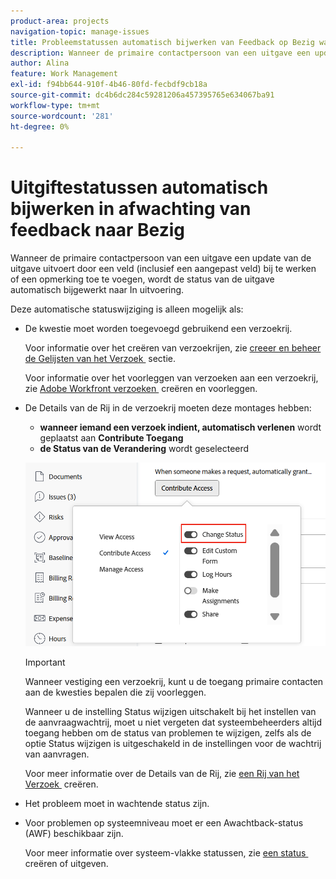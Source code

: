 ```yaml
---
product-area: projects
navigation-topic: manage-issues
title: Probleemstatussen automatisch bijwerken van Feedback op Bezig wachten
description: Wanneer de primaire contactpersoon van een uitgave een update van de uitgave uitvoert door een veld (inclusief een aangepast veld) bij te werken of een opmerking toe te voegen, wordt de status van de uitgave automatisch bijgewerkt naar In uitvoering.
author: Alina
feature: Work Management
exl-id: f94bb644-910f-4b46-80fd-fecbdf9cb18a
source-git-commit: dc4b6dc284c59281206a457395765e634067ba91
workflow-type: tm+mt
source-wordcount: '281'
ht-degree: 0%

---
```


# Uitgiftestatussen automatisch bijwerken in afwachting van feedback naar Bezig

<!--Audited: 109/2025-->

Wanneer de primaire contactpersoon van een uitgave een update van de uitgave uitvoert door een veld (inclusief een aangepast veld) bij te werken of een opmerking toe te voegen, wordt de status van de uitgave automatisch bijgewerkt naar In uitvoering.

Deze automatische statuswijziging is alleen mogelijk als:

* De kwestie moet worden toegevoegd gebruikend een verzoekrij.

  Voor informatie over het creëren van verzoekrijen, zie [&#x200B; creeer en beheer de Gelijsten van het Verzoek &#x200B;](../../../manage-work/requests/create-and-manage-request-queues/create-manage-request-queues.md) sectie.

  Voor informatie over het voorleggen van verzoeken aan een verzoekrij, zie [&#x200B; Adobe Workfront verzoeken &#x200B;](../../../manage-work/requests/create-requests/create-submit-requests.md) creëren en voorleggen.

* De Details van de Rij in de verzoekrij moeten deze montages hebben:
   * **wanneer iemand een verzoek indient, automatisch verlenen** wordt geplaatst aan **Contribute Toegang**
   * **de Status van de Verandering** wordt geselecteerd

  ![&#x200B; geven de Details van de Rij Contribute Toegang en de Status van de Verandering wordt geselecteerd.](assets/queuedetails-contributeaccess-changestatus.png)

  >[!IMPORTANT]
  >
  >  Wanneer vestiging een verzoekrij, kunt u de toegang primaire contacten aan de kwesties bepalen die zij voorleggen.
  >
  >Wanneer u de instelling Status wijzigen uitschakelt bij het instellen van de aanvraagwachtrij, moet u niet vergeten dat systeembeheerders altijd toegang hebben om de status van problemen te wijzigen, zelfs als de optie Status wijzigen is uitgeschakeld in de instellingen voor de wachtrij van aanvragen.

  Voor meer informatie over de Details van de Rij, zie [&#x200B; een Rij van het Verzoek &#x200B;](../../../manage-work/requests/create-and-manage-request-queues/create-request-queue.md) creëren.

* Het probleem moet in wachtende status zijn.
* Voor problemen op systeemniveau moet er een Awachtback-status (AWF) beschikbaar zijn.

  Voor meer informatie over systeem-vlakke statussen, zie [&#x200B; een status &#x200B;](../../../administration-and-setup/customize-workfront/creating-custom-status-and-priority-labels/create-or-edit-a-status.md) creëren of uitgeven.
